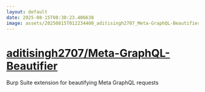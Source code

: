 ```yaml
---
layout: default
date: 2025-08-15T08:30:23.406638
image: assets/20250815T012234400_aditisingh2707_Meta-GraphQL-Beautifier--20250815T012350206--cropped.png
---
```


# [aditisingh2707/Meta-GraphQL-Beautifier](https://github.com/aditisingh2707/Meta-GraphQL-Beautifier)

Burp Suite extension for beautifying Meta GraphQL requests
